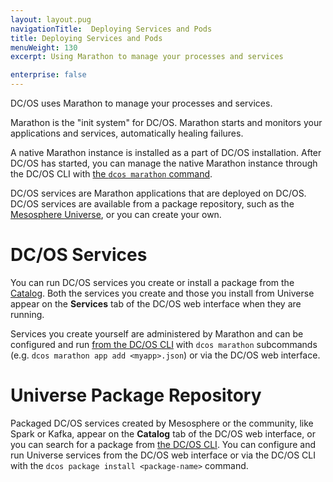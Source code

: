 ```yaml
---
layout: layout.pug
navigationTitle:  Deploying Services and Pods
title: Deploying Services and Pods
menuWeight: 130
excerpt: Using Marathon to manage your processes and services

enterprise: false
---
```


DC/OS uses Marathon to manage your processes and services.

Marathon is the "init system" for DC/OS. Marathon starts and monitors your applications and services, automatically healing failures.

A native Marathon instance is installed as a part of DC/OS installation. After DC/OS has started, you can manage the native Marathon instance through the DC/OS CLI with [the `dcos marathon` command](../cli/command-reference/dcos-marathon/).

DC/OS services are Marathon applications that are deployed on DC/OS. DC/OS services are available from a package repository, such as the [Mesosphere Universe](/1.12/overview/concepts/#mesosphere-universe), or you can create your own.

#  DC/OS Services

You can run DC/OS services you create or install a package from the [Catalog](/1.12/gui/catalog/). Both the services you create and those you install from Universe appear on the **Services** tab of the DC/OS web interface when they are running.

Services you create yourself are administered by Marathon and can be configured and run [from the DC/OS CLI](/1.12/cli/command-reference/) with `dcos marathon` subcommands (e.g. `dcos marathon app add <myapp>.json`) or via the DC/OS web interface.

# Universe Package Repository
Packaged DC/OS services created by Mesosphere or the community, like Spark or Kafka, appear on the **Catalog** tab of the DC/OS web interface, or you can search for a package from [the DC/OS CLI](/1.12/cli/command-reference/). You can configure and run Universe services from the DC/OS web interface or via the DC/OS CLI with the `dcos package install <package-name>` command.
